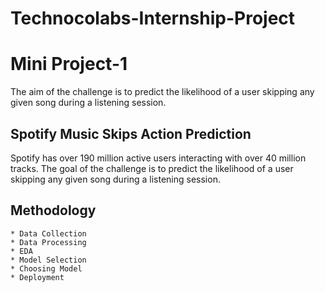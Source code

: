 # Technocolabs-Internship-Project


# Mini Project-1
The aim of the challenge is to predict the likelihood of a user skipping any given song during a listening session.

## Spotify Music Skips Action Prediction

Spotify has over 190 million active users interacting with over 40 million tracks. The goal of the challenge is to predict the likelihood of a user skipping any given song during a listening session.


## Methodology

    * Data Collection
    * Data Processing
    * EDA
    * Model Selection
    * Choosing Model
    * Deployment


